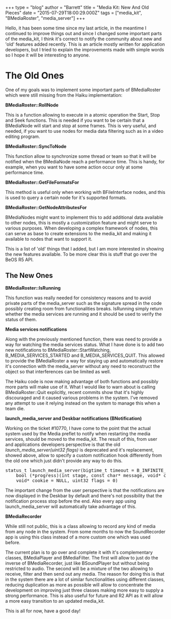 +++
type = "blog"
author = "Barrett"
title = "Media Kit: New And Old Pieces"
date = "2015-07-29T18:00:29.000Z"
tags = ["media_kit", "BMediaRoster", "media_server"]
+++

Hello, it has been some time since my last article, in the meantime I continued to improve things out and since I changed some important parts of the media_kit, I think it's correct to notify the community about new and 'old' features added recently. This is an article mostly written for application developers, but I tried to explain the improvements made with simple words so I hope it will be interesting to anyone.
<!--more-->
<h1><strong>The Old Ones</strong></h1>

One of my goals was to implement some important parts of BMediaRoster which were still missing from the Haiku implementation:

<strong>BMediaRoster::RollNode</strong>

This is a function allowing to execute in a atomic operation the Start, Stop and Seek functions. This is needed if you want to be certain that a BMediaNode will start and stop at some frames. This is very useful, and needed, if you want to use nodes for media data filtering such as in a video editing program.

<strong>BMediaRoster::SyncToNode</strong>

This function allow to synchronize some thread or team so that it will be notified when the BMediaNode reach a performance time. This is handy, for example, when you want to have some action occur only at some performance time.

<strong>BMediaRoster::GetFileFormatsFor</strong>

This method is useful only when working with BFileInterface nodes, and this is used to query a certain node for it's supported formats.

<strong>BMediaRoster::GetNodeAttributesFor</strong>

BMediaNodes might want to implement this to add additional data available to other nodes, this is mostly a customization feature and might serve to various purposes. When developing a complex framework of nodes, this can serve as base to create extensions to the media_kit and making it available to nodes that want to support it.

This is a list of 'old' things that I added, but I am more interested in showing the new features available. To be more clear this is stuff that go over the BeOS R5 API.

<h2><strong>The New Ones</strong></h2>

<strong>BMediaRoster::IsRunning</strong>

This function was really needed for consistency reasons and to avoid private parts of the media_server such as the signature spread in the code possibly creating room from functionalities breaks. IsRunning simply return whether the media services are running and it should be used to verify the status of them.

<strong>Media services notifications</strong>

Along with the previously mentioned function, there was need to provide a way for watching the media services status. What I have done is to add two new notifications to BMediaRoster::StartWatching, B_MEDIA_SERVICES_STARTED and B_MEDIA_SERVICES_QUIT. This allowed to provide the BMediaRoster a way for staying up and automatically restore it's connection with the media_server without any need to reconstruct the object so that interferences can be limited as well.

The Haiku code is now making advantage of both functions and possibly more parts will make use of it. What I would like to warn about is calling BMediaRoster::Quit explicitly, recent commits show that it's highly discouraged and it caused various problems in the system. I've removed any attempt to use it relying instead on the system to manage this when a team die.

<strong>launch_media_server and Deskbar notifications (BNotification)</strong>

Working on the ticket #10770, I have come to the point that the actual system used by the Media preflet to notify when restarting the media services, should be moved to the media_kit. The result of this, from user and applications developers perspective is that the old <em>launch_media_server(uint32 flags)</em> is deprecated and it's replacement, showed above, allow to specify a custom notification hook differently from the old one which just didn't provide any way to do this.

<pre>status_t launch_media_server(bigtime_t timeout = B_INFINITE_TIMEOUT,
	bool (*progress)(int stage, const char* message, void* cookie) = NULL,
	void* cookie = NULL, uint32 flags = 0)</pre>

The important change from the user perspective is that the notifications are now displayed in the Deskbar by default and there's not possibility that the notification process stop before the end. Also every app using launch_media_server will automatically take advantage of this.

<strong>BMediaRecorder</strong>

While still not public, this is a class allowing to record any kind of media from any node in the system. From some months to now the SoundRecorder app is using this class instead of a more custom one which was used before.

The current plan is to go over and complete it with it's complementary classes, BMediaPlayer and BMediaFilter. The first will allow to just do the inverse of BMediaRecorder, just like BSoundPlayer but without being restricted to audio. The second will be a mixture of the two allowing to receive, filter and then send out any media. The reason for doing this is that in the system there are a lot of similar functionalities using different classes, reducing duplication as more as possible will allow to concentrate the development on improving just three classes making more easy to supply a strong performance. This is also useful for future and R2 API as it will allow a more easy transition to an updated media_kit.

This is all for now, have a good day!